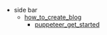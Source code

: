 * side bar
  * [how_to_create_blog](docs/how_to_create_blog.md)
    * [puppeteer_get_started](docs/puppeteer_get_started.md)